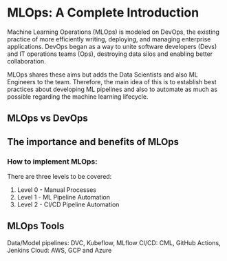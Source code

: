 # MLOps: A Complete Introduction

Machine Learning Operations (MLOps) is modeled on DevOps, the existing practice of more efficiently writing, deploying, and managing enterprise applications. 
DevOps began as a way to unite software developers (Devs) and IT operations teams (Ops), destroying data silos and enabling better collaboration.

MLOps shares these aims but adds the Data Scientists and also ML Engineers to the team. 
Therefore, the main idea of this is to establish best practices about developing ML pipelines and also to automate as much as possible regarding the machine learning lifecycle.

## MLOps vs DevOps



## The importance and benefits of MLOps

### How to implement MLOps:

There are three levels to be covered:
1. Level 0 - Manual Processes
2. Level 1 - ML Pipeline Automation
3. Level 2 - CI/CD Pipeline Automation

## MLOps Tools
Data/Model pipelines: DVC, Kubeflow, MLflow
CI/CD: CML, GitHub Actions, Jenkins
Cloud: AWS, GCP and Azure